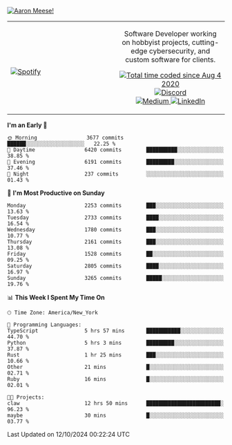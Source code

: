 [![Aaron Meese!](https://user-images.githubusercontent.com/17814535/88975338-a2aabf00-d27f-11ea-963f-8a19608716b4.png)](https://github.com/ajmeese7/readme-ascii "README ASCII")

<!-- Modified from project here: https://github.com/novatorem/novatorem -->
<table width="100%">
  <tr>
  <td width="50%">

&nbsp; <br> [![Spotify](https://ajmeese7.vercel.app/api/spotify)](https://open.spotify.com/user/ajmeese)

  </td>
  <td width="50%">
    <p align="center">
    Software Developer working on hobbyist projects, cutting-edge cybersecurity, and custom software for clients.
    </p>
    <p align="center">
      <a href="https://wakatime.com/@f726891d-3b02-46cd-9b60-e8c59f9e2b14">
        <img src="https://wakatime.com/badge/user/f726891d-3b02-46cd-9b60-e8c59f9e2b14.svg" alt="Total time coded since Aug 4 2020" title="WakaTime" />
      </a>
      <a href="http://link.aaronmeese.com/discord">
        <img src="https://img.shields.io/badge/discord-ajmeese7%234835-369?style=flat-square&logo=discord&logoColor=white&color=purple" alt="Discord" title="Discord">
      </a>
      <br />
      <a href="https://link.aaronmeese.com/medium">
        <img src="https://img.shields.io/badge/medium-ajmeese7-1DB954?style=flat-square&logo=medium&logoColor=white" alt="Medium" title="Medium">
      </a>
      <a href="https://link.aaronmeese.com/linkedin">
        <img src="https://img.shields.io/badge/linkedIn-aaronmeese-1DB954?style=flat-square&logo=linkedin&logoColor=white&color=blue" alt="LinkedIn" title="LinkedIn">
      </a>
    </p>
  </td>

</table>

[//]: <> (The `&nbsp;` is to have Aphelion take up more space)

<!--START_SECTION:waka-->
**I'm an Early 🐤** 

```text
🌞 Morning                3677 commits        ██████░░░░░░░░░░░░░░░░░░░   22.25 % 
🌆 Daytime                6420 commits        ██████████░░░░░░░░░░░░░░░   38.85 % 
🌃 Evening                6191 commits        █████████░░░░░░░░░░░░░░░░   37.46 % 
🌙 Night                  237 commits         ░░░░░░░░░░░░░░░░░░░░░░░░░   01.43 % 
```
📅 **I'm Most Productive on Sunday** 

```text
Monday                   2253 commits        ███░░░░░░░░░░░░░░░░░░░░░░   13.63 % 
Tuesday                  2733 commits        ████░░░░░░░░░░░░░░░░░░░░░   16.54 % 
Wednesday                1780 commits        ███░░░░░░░░░░░░░░░░░░░░░░   10.77 % 
Thursday                 2161 commits        ███░░░░░░░░░░░░░░░░░░░░░░   13.08 % 
Friday                   1528 commits        ██░░░░░░░░░░░░░░░░░░░░░░░   09.25 % 
Saturday                 2805 commits        ████░░░░░░░░░░░░░░░░░░░░░   16.97 % 
Sunday                   3265 commits        █████░░░░░░░░░░░░░░░░░░░░   19.76 % 
```


📊 **This Week I Spent My Time On** 

```text
🕑︎ Time Zone: America/New_York

💬 Programming Languages: 
TypeScript               5 hrs 57 mins       ███████████░░░░░░░░░░░░░░   44.70 % 
Python                   5 hrs 3 mins        █████████░░░░░░░░░░░░░░░░   37.87 % 
Rust                     1 hr 25 mins        ███░░░░░░░░░░░░░░░░░░░░░░   10.66 % 
Other                    21 mins             █░░░░░░░░░░░░░░░░░░░░░░░░   02.71 % 
Ruby                     16 mins             █░░░░░░░░░░░░░░░░░░░░░░░░   02.01 % 

🐱‍💻 Projects: 
claw                     12 hrs 50 mins      ████████████████████████░   96.23 % 
maybe                    30 mins             █░░░░░░░░░░░░░░░░░░░░░░░░   03.77 % 
```


 Last Updated on 12/10/2024 00:22:24 UTC
<!--END_SECTION:waka-->

